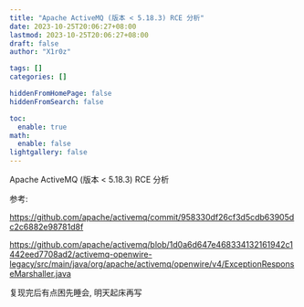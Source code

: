 ```yaml
---
title: "Apache ActiveMQ (版本 < 5.18.3) RCE 分析"
date: 2023-10-25T20:06:27+08:00
lastmod: 2023-10-25T20:06:27+08:00
draft: false
author: "X1r0z"

tags: []
categories: []

hiddenFromHomePage: false
hiddenFromSearch: false

toc:
  enable: true
math:
  enable: false
lightgallery: false
---
```


Apache ActiveMQ (版本 < 5.18.3) RCE 分析

<!--more-->

参考:

https://github.com/apache/activemq/commit/958330df26cf3d5cdb63905dc2c6882e98781d8f

https://github.com/apache/activemq/blob/1d0a6d647e468334132161942c1442eed7708ad2/activemq-openwire-legacy/src/main/java/org/apache/activemq/openwire/v4/ExceptionResponseMarshaller.java

复现完后有点困先睡会, 明天起床再写